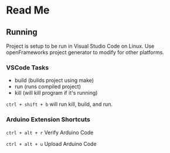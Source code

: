 # Read Me

## Running

Project is setup to be run in Visual Studio Code on Linux. Use openFrameworks project generator to modify for other platforms.

### VSCode Tasks

- build (builds project using make)
- run (runs compiled project)
- kill (will kill program if it's running)

`ctrl + shift + b` will run kill, build, and run.

### Arduino Extension Shortcuts

`ctrl + alt + r` Verify Arduino Code

`ctrl + alt + u` Upload Arduino Code

